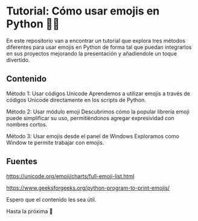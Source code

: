 # Tutorial: Cómo usar emojis en Python 🐍🎉

En este repositorio van a encontrar un tutorial que explora tres métodos diferentes para usar emojis en Python de forma tal que puedan integrarlos en sus proyectos mejorando la presentación y añadiendole un toque divertido.

## Contenido

Método 1: Usar códigos Unicode
Aprendemos a utilizar emojis a través de códigos Unicode directamente en los scripts de Python.

Método 2: Usar módulo emoji
Descubrimos cómo la popular librería emoji puede simplificar su uso, permitiéndonos agregar expresividad con nombres cortos.

Método 3: Usar emojis desde el panel de Windows
Exploramos como Window te permite trabajar con emojis.

## Fuentes
https://unicode.org/emoji/charts/full-emoji-list.html

https://www.geeksforgeeks.org/python-program-to-print-emojis/

Espero que el contenido les sea útil.

Hasta la próxima 💫
